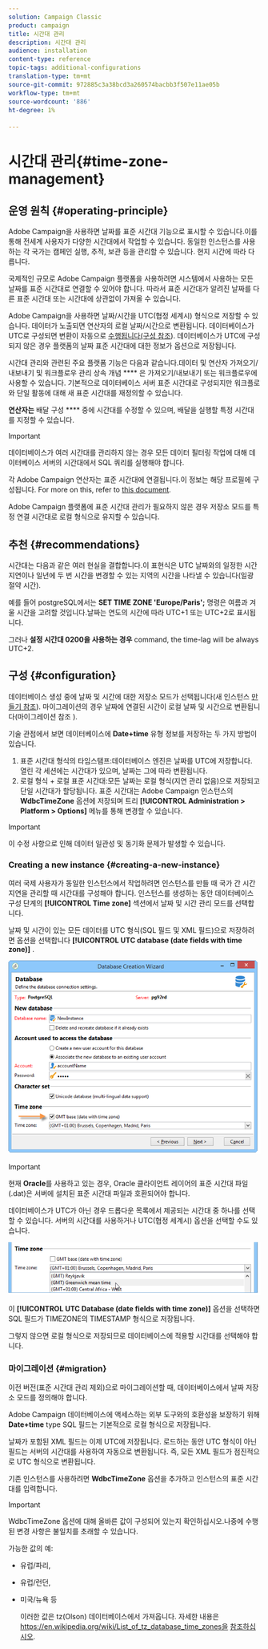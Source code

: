 ```yaml
---
solution: Campaign Classic
product: campaign
title: 시간대 관리
description: 시간대 관리
audience: installation
content-type: reference
topic-tags: additional-configurations
translation-type: tm+mt
source-git-commit: 972885c3a38bcd3a260574bacbb3f507e11ae05b
workflow-type: tm+mt
source-wordcount: '886'
ht-degree: 1%

---
```



# 시간대 관리{#time-zone-management}

## 운영 원칙 {#operating-principle}

Adobe Campaign을 사용하면 날짜를 표준 시간대 기능으로 표시할 수 있습니다.이를 통해 전세계 사용자가 다양한 시간대에서 작업할 수 있습니다. 동일한 인스턴스를 사용하는 각 국가는 캠페인 실행, 추적, 보관 등을 관리할 수 있습니다. 현지 시간에 따라 다릅니다.

국제적인 규모로 Adobe Campaign 플랫폼을 사용하려면 시스템에서 사용하는 모든 날짜를 표준 시간대로 연결할 수 있어야 합니다. 따라서 표준 시간대가 알려진 날짜를 다른 표준 시간대 또는 시간대에 상관없이 가져올 수 있습니다.

Adobe Campaign을 사용하면 날짜/시간을 UTC(협정 세계시) 형식으로 저장할 수 있습니다. 데이터가 노출되면 연산자의 로컬 날짜/시간으로 변환됩니다. 데이터베이스가 UTC로 구성되면 변환이 자동으로 [수행됩니다(구성 참조](#configuration)). 데이터베이스가 UTC에 구성되지 않은 경우 플랫폼의 날짜 표준 시간대에 대한 정보가 옵션으로 저장됩니다.

시간대 관리와 관련된 주요 플랫폼 기능은 다음과 같습니다.데이터 및 연산자 가져오기/내보내기 및 워크플로우 관리 상속 개념 **** 은 가져오기/내보내기 또는 워크플로우에 사용할 수 있습니다. 기본적으로 데이터베이스 서버 표준 시간대로 구성되지만 워크플로와 단일 활동에 대해 새 표준 시간대를 재정의할 수 있습니다.

**연산자는** 배달 구성 **** 중에 시간대를 수정할 수 있으며, 배달을 실행할 특정 시간대를 지정할 수 있습니다.

>[!IMPORTANT]
>
>데이터베이스가 여러 시간대를 관리하지 않는 경우 모든 데이터 필터링 작업에 대해 데이터베이스 서버의 시간대에서 SQL 쿼리를 실행해야 합니다.

각 Adobe Campaign 연산자는 표준 시간대에 연결됩니다.이 정보는 해당 프로필에 구성됩니다. For more on this, refer to [this document](../../platform/using/access-management.md).

Adobe Campaign 플랫폼에 표준 시간대 관리가 필요하지 않은 경우 저장소 모드를 특정 연결 시간대로 로컬 형식으로 유지할 수 있습니다.

## 추천 {#recommendations}

시간대는 다음과 같은 여러 현실을 결합합니다.이 표현식은 UTC 날짜와의 일정한 시간 지연이나 일년에 두 번 시간을 변경할 수 있는 지역의 시간을 나타낼 수 있습니다(일광 절약 시간).

예를 들어 postgreSQL에서는 **SET TIME ZONE &#39;Europe/Paris&#39;;** 명령은 여름과 겨울 시간을 고려할 것입니다.날짜는 연도의 시간에 따라 UTC+1 또는 UTC+2로 표시됩니다.

그러나 **설정 시간대 0200을 사용하는 경우** command, the time-lag will be always UTC+2.

## 구성 {#configuration}

데이터베이스 생성 중에 날짜 및 시간에 대한 저장소 모드가 선택됩니다(새 인스턴스 [만들기 참조](#creating-a-new-instance)). 마이그레이션의 경우 날짜에 연결된 시간이 로컬 날짜 및 시간으로 변환됩니다(마이그레이션 참조 [](#migration)).

기술 관점에서 보면 데이터베이스에 **Date+time** 유형 정보를 저장하는 두 가지 방법이 있습니다.

1. 표준 시간대 형식의 타임스탬프:데이터베이스 엔진은 날짜를 UTC에 저장합니다. 열린 각 세션에는 시간대가 있으며, 날짜는 그에 따라 변환됩니다.
1. 로컬 형식 + 로컬 표준 시간대:모든 날짜는 로컬 형식(지연 관리 없음)으로 저장되고 단일 시간대가 할당됩니다. 표준 시간대는 Adobe Campaign 인스턴스의 **WdbcTimeZone** 옵션에 저장되며 트리 **[!UICONTROL Administration > Platform > Options]** 메뉴를 통해 변경할 수 있습니다.

>[!IMPORTANT]
>
>이 수정 사항으로 인해 데이터 일관성 및 동기화 문제가 발생할 수 있습니다.

### Creating a new instance {#creating-a-new-instance}

여러 국제 사용자가 동일한 인스턴스에서 작업하려면 인스턴스를 만들 때 국가 간 시간 지연을 관리할 때 시간대를 구성해야 합니다. 인스턴스를 생성하는 동안 데이터베이스 구성 단계의 **[!UICONTROL Time zone]** 섹션에서 날짜 및 시간 관리 모드를 선택합니다.

날짜 및 시간이 있는 모든 데이터를 UTC 형식(SQL 필드 및 XML 필드)으로 저장하려면 옵션을 선택합니다 **[!UICONTROL UTC database (date fields with time zone)]** .

![](assets/install_wz_select_utc_option.png)

>[!IMPORTANT]
>
>현재 **Oracle**&#x200B;를 사용하고 있는 경우, Oracle 클라이언트 레이어의 표준 시간대 파일(.dat)은 서버에 설치된 표준 시간대 파일과 호환되어야 합니다.

데이터베이스가 UTC가 아닌 경우 드롭다운 목록에서 제공되는 시간대 중 하나를 선택할 수 있습니다. 서버의 시간대를 사용하거나 UTC(협정 세계시) 옵션을 선택할 수도 있습니다.

![](assets/install_wz_unselect_utc_option.png)

이 **[!UICONTROL UTC Database (date fields with time zone)]** 옵션을 선택하면 SQL 필드가 TIMEZONE의 TIMESTAMP 형식으로 저장됩니다.

그렇지 않으면 로컬 형식으로 저장되므로 데이터베이스에 적용할 시간대를 선택해야 합니다.

### 마이그레이션 {#migration}

이전 버전(표준 시간대 관리 제외)으로 마이그레이션할 때, 데이터베이스에서 날짜 저장소 모드를 정의해야 합니다.

Adobe Campaign 데이터베이스에 액세스하는 외부 도구와의 호환성을 보장하기 위해 **Date+time** type SQL 필드는 기본적으로 로컬 형식으로 저장됩니다.

날짜가 포함된 XML 필드는 이제 UTC에 저장됩니다. 로드하는 동안 UTC 형식이 아닌 필드는 서버의 시간대를 사용하여 자동으로 변환됩니다. 즉, 모든 XML 필드가 점진적으로 UTC 형식으로 변환됩니다.

기존 인스턴스를 사용하려면 **WdbcTimeZone** 옵션을 추가하고 인스턴스의 표준 시간대를 입력합니다.

>[!IMPORTANT]
>
>WdbcTimeZone 옵션에 대해 올바른 값이 구성되어 있는지 확인하십시오.나중에 수행된 변경 사항은 불일치를 초래할 수 있습니다.

가능한 값의 예:

* 유럽/파리,
* 유럽/런던,
* 미국/뉴욕 등

   이러한 값은 tz(Olson) 데이터베이스에서 가져옵니다. 자세한 내용은 https://en.wikipedia.org/wiki/List_of_tz_database_time_zones을 [참조하십시오](https://en.wikipedia.org/wiki/List_of_tz_database_time_zones).

